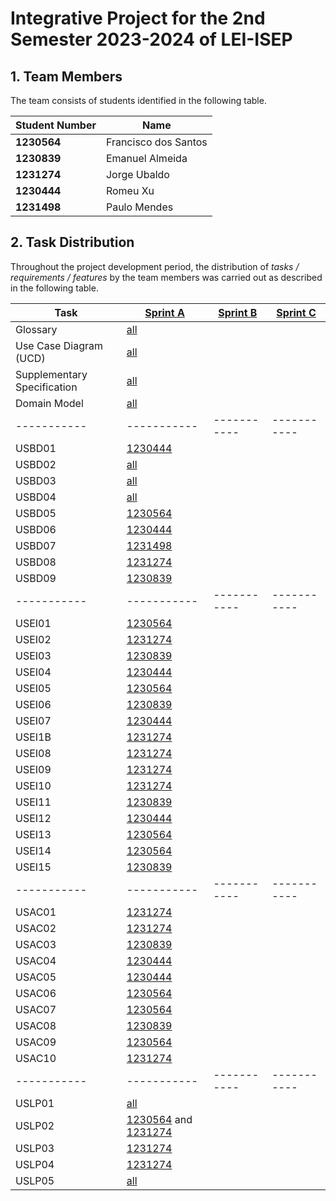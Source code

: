 # Integrative Project for the 2nd Semester 2023-2024 of LEI-ISEP

## 1. Team Members

The team consists of students identified in the following table.

| Student Number | Name                 |
|----------------|----------------------|
| **1230564**    | Francisco dos Santos |
| **1230839**    | Emanuel Almeida      |
| **1231274**    | Jorge Ubaldo         |
| **1230444**    | Romeu Xu             |
| **1231498**    | Paulo Mendes         |

## 2. Task Distribution

Throughout the project development period, the distribution of _tasks / requirements / features_ by the team members was
carried out as described in the following table.

| Task                        | [Sprint A](sprintA/Readme.md)                                                              | [Sprint B]() | [Sprint C]() |
|-----------------------------|--------------------------------------------------------------------------------------------|--------------|--------------|
| Glossary                    | [all](sprint1/global-artifacts/01.requirements-engineering/glossary.md)                    |              |              |
| Use Case Diagram (UCD)      | [all](sprint1/global-artifacts/01.requirements-engineering/use-case-diagram.md)            |              |              |
| Supplementary Specification | [all](sprint1/global-artifacts/01.requirements-engineering/supplementary-specification.md) |              |              |
| Domain Model                | [all](sprint1/global-artifacts/02.analysis/analysis.md)                                    |              |              |
| -----------                 | -----------                                                                                | -----------  | -----------  |
| USBD01                      | [1230444]()                                                                                |              |              |
| USBD02                      | [all]()                                                                                    |              |              |
| USBD03                      | [all]()                                                                                    |              |              |
| USBD04                      | [all]()                                                                                    |              |              |
| USBD05                      | [1230564]()                                                                                |              |              |
| USBD06                      | [1230444]()                                                                                |              |              |
| USBD07                      | [1231498]()                                                                                |              |              |
| USBD08                      | [1231274]()                                                                                |              |              |
| USBD09                      | [1230839]()                                                                                |              |              | 
| -----------                 | -----------                                                                                | -----------  | -----------  |
| USEI01                      | [1230564]()                                                                                |              |              |
| USEI02                      | [1231274]()                                                                                |              |              |
| USEI03                      | [1230839]()                                                                                |              |              |
| USEI04                      | [1230444]()                                                                                |              |              |
| USEI05                      | [1230564]()                                                                                |              |              |
| USEI06                      | [1230839]()                                                                                |              |              |
| USEI07                      | [1230444]()                                                                                |              |              |
| USEI1B                      | [1231274]()                                                                                |              |              |
| USEI08                      | [1231274]()                                                                                |              |              |
| USEI09                      | [1231274]()                                                                                |              |              |
| USEI10                      | [1231274]()                                                                                |              |              |
| USEI11                      | [1230839]()                                                                                |              |              |
| USEI12                      | [1230444]()                                                                                |              |              |
| USEI13                      | [1230564]()                                                                                |              |              |
| USEI14                      | [1230564]()                                                                                |              |              |
| USEI15                      | [1230839]()                                                                                |              |              |
| -----------                 | -----------                                                                                | -----------  | -----------  |
| USAC01                      | [1231274]()                                                                                |              |              |
| USAC02                      | [1231274]()                                                                                |              |              |
| USAC03                      | [1230839]()                                                                                |              |              |
| USAC04                      | [1230444]()                                                                                |              |              |
| USAC05                      | [1230444]()                                                                                |              |              |
| USAC06                      | [1230564]()                                                                                |              |              |
| USAC07                      | [1230564]()                                                                                |              |              |
| USAC08                      | [1230839]()                                                                                |              |              |
| USAC09                      | [1230564]()                                                                                |              |              |
| USAC10                      | [1231274]()                                                                                |              |              |
| -----------                 | -----------                                                                                | -----------  | -----------  |
| USLP01                      | [all]()                                                                                    |              |              |
| USLP02                      | [1230564]() and [1231274]()                                                                |              |              |
| USLP03                      | [1231274]()                                                                                |              |              |
| USLP04                      | [1231274]()                                                                                |              |              |
| USLP05                      | [all]()                                                                                    |              |              |
